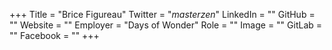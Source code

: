 +++
Title = "Brice Figureau"
Twitter = "_masterzen_"
LinkedIn = ""
GitHub = ""
Website = ""
Employer = "Days of Wonder"
Role = ""
Image = ""
GitLab = ""
Facebook = ""
+++
